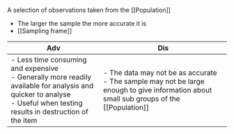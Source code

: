 A selection of observations taken from the [[Population]]
- The larger the sample the more accurate it is
- [[Sampling frame]]

| Adv | Dis |
| --- | --- |
| - Less time consuming and expensive </br> - Generally more readily available for analysis and quicker to analyse </br> - Useful when testing results in destruction of the item | - The data may not be as accurate </br> - The sample may not be large enough to give information about small sub groups of the [[Population]]  |